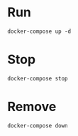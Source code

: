# Run
```
docker-compose up -d
```

# Stop
```
docker-compose stop
```

# Remove
```
docker-compose down
```
